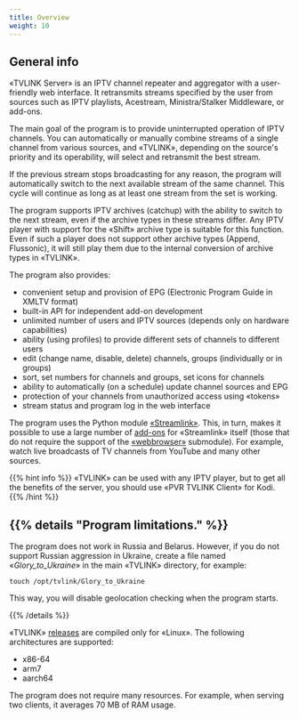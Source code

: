 ```yaml
---
title: Overview
weight: 10
---
```


## General info

«TVLINK Server» is an IPTV channel repeater and aggregator with a user-friendly web interface.
It retransmits streams specified by the user from sources such as IPTV playlists, Acestream, Ministra/Stalker Middleware, or add-ons.

The main goal of the program is to provide uninterrupted operation of IPTV channels. You can automatically
or manually combine streams of a single channel from various sources, and «TVLINK», depending on the source's
priority and its operability, will select and retransmit the best stream.

If the previous stream stops broadcasting for any reason, the program will automatically switch to the next
available stream of the same channel. This cycle will continue as long as at least one stream from the set is working.

The program supports IPTV archives (catchup) with the ability to switch to the next stream,
even if the archive types in these streams differ. Any IPTV player with support for the «Shift» archive
type is suitable for this function. Even if such a player does not support other archive types
(Append, Flussonic), it will still play them due to the internal conversion of archive types in «TVLINK».

The program also provides:

+ convenient setup and provision of EPG (Electronic Program Guide in XMLTV format)
+ built-in API for independent add-on development
+ unlimited number of users and IPTV sources (depends only on hardware capabilities)
+ ability (using profiles) to provide different sets of channels to different users
+ edit (change name, disable, delete) channels, groups (individually or in groups)
+ sort, set numbers for channels and groups, set icons for channels
+ ability to automatically (on a schedule) update channel sources and EPG
+ protection of your channels from unauthorized access using «tokens»
+ stream status and program log in the web interface

The program uses the Python module <a target='_blank' href="https://streamlink.github.io/">«Streamlink»</a>.
This, in turn, makes it possible to use a large number of <a target='_blank' href="https://streamlink.github.io/plugins.html">add-ons</a>
for «Streamlink» itself (those that do not require the support of the <a target='_blank' href="https://streamlink.github.io/api/webbrowser.html">«webbrowser»</a> submodule).
For example, watch live broadcasts of TV channels from YouTube and many other sources.

{{% hint info %}}
«TVLINK» can be used with any IPTV player, but to get all the benefits of the server, you should
use «PVR TVLINK Client» for Kodi.
{{% /hint %}}

{{% details "Program limitations." %}}
---
The program does not work in Russia and Belarus.
However, if you do not support Russian aggression in Ukraine, create a file named «_Glory_to_Ukraine_»
in the main «TVLINK» directory, for example:

    touch /opt/tvlink/Glory_to_Ukraine

This way, you will disable geolocation checking when the program starts.

{{% /details %}}

«TVLINK» <a target='_blank' href="https://github.com/AlexELEC/TVLINK-Releases/releases">releases</a> are compiled only for «Linux». The following architectures are supported:

+ x86-64
+ arm7
+ aarch64

The program does not require many resources. For example, when serving two clients, it averages 70 MB of RAM usage.
